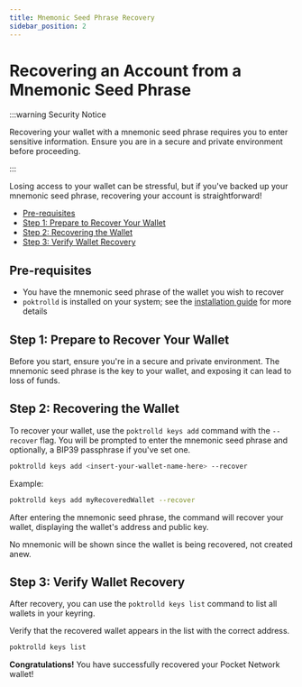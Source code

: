 ```yaml
---
title: Mnemonic Seed Phrase Recovery
sidebar_position: 2
---
```


# Recovering an Account from a Mnemonic Seed Phrase <!-- omit in toc -->

:::warning Security Notice

Recovering your wallet with a mnemonic seed phrase requires
you to enter sensitive information. Ensure you are in a secure and private environment
before proceeding.

:::

Losing access to your wallet can be stressful, but if you've backed up your mnemonic
seed phrase, recovering your account is straightforward!

- [Pre-requisites](#pre-requisites)
- [Step 1: Prepare to Recover Your Wallet](#step-1-prepare-to-recover-your-wallet)
- [Step 2: Recovering the Wallet](#step-2-recovering-the-wallet)
- [Step 3: Verify Wallet Recovery](#step-3-verify-wallet-recovery)

## Pre-requisites

- You have the mnemonic seed phrase of the wallet you wish to recover
- `poktrolld` is installed on your system; see the [installation guide](./install) for more details

## Step 1: Prepare to Recover Your Wallet

Before you start, ensure you're in a secure and private environment.
The mnemonic seed phrase is the key to your wallet, and exposing it can lead to loss of funds.

## Step 2: Recovering the Wallet

To recover your wallet, use the `poktrolld keys add` command with the `--recover` flag.
You will be prompted to enter the mnemonic seed phrase and optionally, a BIP39 passphrase if you've set one.

```bash
poktrolld keys add <insert-your-wallet-name-here> --recover
```

Example:

```bash
poktrolld keys add myRecoveredWallet --recover
```

After entering the mnemonic seed phrase, the command will recover your wallet,
displaying the wallet's address and public key.

No mnemonic will be shown since the wallet is being recovered, not created anew.

## Step 3: Verify Wallet Recovery

After recovery, you can use the `poktrolld keys list` command to list all wallets in your keyring.

Verify that the recovered wallet appears in the list with the correct address.

```sh
poktrolld keys list
```

**Congratulations!** You have successfully recovered your Pocket Network wallet!
